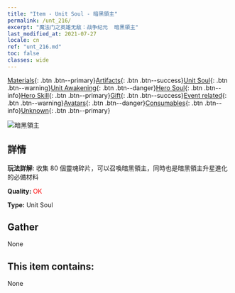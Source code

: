 ```yaml
---
title: "Item - Unit Soul - 暗黑領主"
permalink: /unt_216/
excerpt: "魔法门之英雄无敌：战争纪元  暗黑領主"
last_modified_at: 2021-07-27
locale: cn
ref: "unt_216.md"
toc: false
classes: wide
---
```

 [Materials](/ItemsCN/){: .btn .btn--primary}[Artifacts](/ItemsCN/Artifacts/){: .btn .btn--success}[Unit Soul](/ItemsCN/UnitSoul/){: .btn .btn--warning}[Unit Awakening](/ItemsCN/UnitAwakening/){: .btn .btn--danger}[Hero Soul](/ItemsCN/HeroSoul/){: .btn .btn--info}[Hero Skill](/ItemsCN/HeroSkill/){: .btn .btn--primary}[Gift](/ItemsCN/Gift/){: .btn .btn--success}[Event related](/ItemsCN/Events/){: .btn .btn--warning}[Avatars](/ItemsCN/Avatars/){: .btn .btn--danger}[Consumables](/ItemsCN/Consumables/){: .btn .btn--info}[Unknown](/ItemsCN/Unknown/){: .btn .btn--primary}

 ![暗黑領主](/images/u/ti_sishen.jpg)

## 詳情
 **玩法詳解:** 收集 80 個靈魂碎片，可以召喚暗黑領主，同時也是暗黑領主升星進化的必備材料

 **Quality:** <span style="color: #FF0000">OK</span>

 **Type:** Unit Soul

## Gather

  None

## This item contains:

  None

